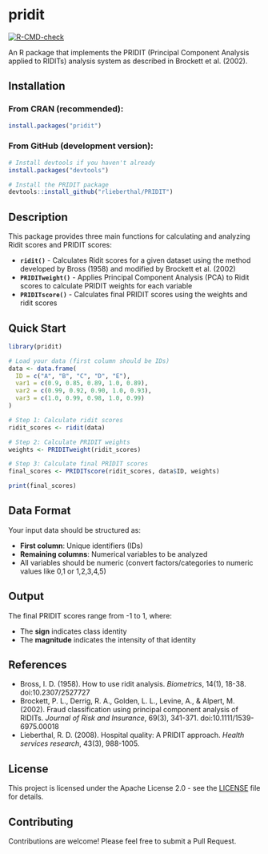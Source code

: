 # pridit

<!-- [![CRAN status](https://www.r-pkg.org/badges/version/pridit)](https://CRAN.R-project.org/package=pridit) -->
[![R-CMD-check](https://github.com/rlieberthal/PRIDIT/workflows/R-CMD-check/badge.svg)](https://github.com/rlieberthal/PRIDIT/actions)

An R package that implements the PRIDIT (Principal Component Analysis applied to RIDITs) analysis system as described in Brockett et al. (2002).

## Installation

### From CRAN (recommended):
```r
install.packages("pridit")
```

### From GitHub (development version):
```r
# Install devtools if you haven't already
install.packages("devtools")

# Install the PRIDIT package
devtools::install_github("rlieberthal/PRIDIT")
```

## Description

This package provides three main functions for calculating and analyzing Ridit scores and PRIDIT scores:

- **`ridit()`** - Calculates Ridit scores for a given dataset using the method developed by Bross (1958) and modified by Brockett et al. (2002)
- **`PRIDITweight()`** - Applies Principal Component Analysis (PCA) to Ridit scores to calculate PRIDIT weights for each variable
- **`PRIDITscore()`** - Calculates final PRIDIT scores using the weights and ridit scores

## Quick Start

```r
library(pridit)

# Load your data (first column should be IDs)
data <- data.frame(
  ID = c("A", "B", "C", "D", "E"),
  var1 = c(0.9, 0.85, 0.89, 1.0, 0.89),
  var2 = c(0.99, 0.92, 0.90, 1.0, 0.93),
  var3 = c(1.0, 0.99, 0.98, 1.0, 0.99)
)

# Step 1: Calculate ridit scores
ridit_scores <- ridit(data)

# Step 2: Calculate PRIDIT weights
weights <- PRIDITweight(ridit_scores)

# Step 3: Calculate final PRIDIT scores
final_scores <- PRIDITscore(ridit_scores, data$ID, weights)

print(final_scores)
```

## Data Format

Your input data should be structured as:
- **First column**: Unique identifiers (IDs)
- **Remaining columns**: Numerical variables to be analyzed
- All variables should be numeric (convert factors/categories to numeric values like 0,1 or 1,2,3,4,5)

## Output

The final PRIDIT scores range from -1 to 1, where:
- The **sign** indicates class identity
- The **magnitude** indicates the intensity of that identity

## References

- Bross, I. D. (1958). How to use ridit analysis. *Biometrics*, 14(1), 18-38. doi:10.2307/2527727
- Brockett, P. L., Derrig, R. A., Golden, L. L., Levine, A., & Alpert, M. (2002). Fraud classification using principal component analysis of RIDITs. *Journal of Risk and Insurance*, 69(3), 341-371. doi:10.1111/1539-6975.00018
- Lieberthal, R. D. (2008). Hospital quality: A PRIDIT approach. *Health services research*, 43(3), 988-1005.

## License

This project is licensed under the Apache License 2.0 - see the [LICENSE](LICENSE) file for details.

## Contributing

Contributions are welcome! Please feel free to submit a Pull Request.
